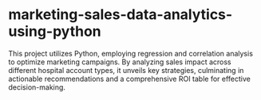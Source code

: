 # marketing-sales-data-analytics-using-python
This project utilizes Python, employing regression and correlation analysis to optimize marketing campaigns. By analyzing sales impact across different hospital account types, it unveils key strategies, culminating in actionable recommendations and a comprehensive ROI table for effective decision-making.
